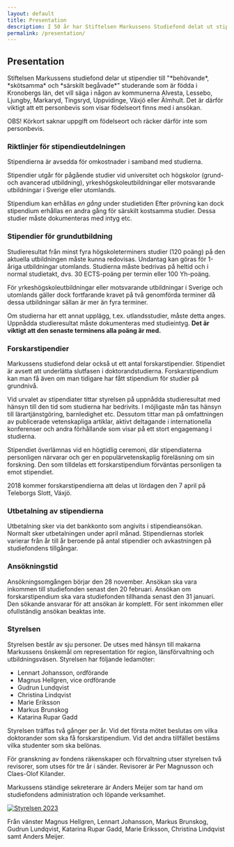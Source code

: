 ```yaml
---
layout: default
title: Presentation
description: I 50 år har Stiftelsen Markussens Studiefond delat ut stipendier till begåvade studerande födda i Kronobergs län
permalink: /presentation/
---
```


<section class="content--regular" markdown="1">

  <h2 class="title--section">Presentation</h2>
  <div class="align--center" markdown="1">
  Stiftelsen Markussens studiefond delar ut stipendier till "*behövande*,
  *skötsamma* och *särskilt begåvade*" studerande som är födda i Kronobergs län,
  det vill säga i någon av kommunerna Alvesta, Lessebo, Ljungby, Markaryd,
  Tingsryd, Uppvidinge, Växjö eller Älmhult. Det är därför viktigt att ett personbevis som visar födelseort finns med i ansökan.

  OBS! Körkort saknar uppgift om födelseort och räcker därför inte som personbevis.


  </div>

  <span class="sub--section-icon" data-icon="a"></span>
  <h3>Riktlinjer för stipendieutdelningen</h3>

  Stipendierna är avsedda för omkostnader i samband med studierna.

  Stipendier utgår för pågående studier vid universitet och högskolor (grund-
  och avancerad utbildning), yrkeshögskoleutbildningar eller motsvarande
  utbildningar i Sverige eller utomlands.

  Stipendium kan erhållas *en gång* under studietiden Efter prövning kan dock
  stipendium erhållas en andra gång för särskilt kostsamma studier.
  Dessa studier måste dokumenteras med intyg etc.

  <span class="sub--section-icon" data-icon="b"></span>
  <h3>Stipendier för grundutbildning</h3>

  Studieresultat från minst fyra högskoleterminers studier (120 poäng) på den aktuella utbildningen måste kunna redovisas. Undantag kan göras för 1-åriga utbildningar utomlands. Studierna måste bedrivas på heltid och i normal studietakt, dvs. 30 ECTS-poäng per termin eller 100 Yh-poäng.

  För yrkeshögskoleutbildningar eller motsvarande utbildningar i Sverige och utomlands gäller dock fortfarande kravet på två genomförda terminer då dessa utbildningar sällan är mer än fyra terminer.

  Om studierna har ett annat upplägg, t.ex. utlandsstudier, måste detta anges. Uppnådda studieresultat måste dokumenteras med studieintyg. **Det är viktigt att den senaste terminens alla poäng är med.**

  <span class="sub--section-icon" data-icon="c"></span>
  <h3>Forskarstipendier</h3>

  Markussens studiefond delar också ut ett antal forskarstipendier.  Stipendiet
  är avsett att underlätta slutfasen i doktorandstudierna.  Forskarstipendium
  kan man få även om man tidigare har fått stipendium för studier på grundnivå.

  Vid urvalet av stipendiater tittar styrelsen på uppnådda studieresultat med
  hänsyn till den tid som studierna har bedrivits. I möjligaste mån tas hänsyn
  till lärartjänstgöring, barnledighet etc. Dessutom tittar man på omfattningen
  av publicerade vetenskapliga artiklar, aktivt deltagande i internationella
  konferenser och andra förhållande som visar på ett stort engagemang i
  studierna.

  Stipendiet överlämnas vid en högtidlig ceremoni, där stipendiaterna
  personligen närvarar och ger en populärvetenskaplig föreläsning om sin
  forskning. Den som tilldelas ett forskarstipendium förväntas personligen ta
  emot stipendiet.

  2018 kommer forskarstipendierna att delas ut lördagen den 7 april på
  Teleborgs Slott, Växjö.

  <span class="sub--section-icon" data-icon="e"></span>
  <h3>Utbetalning av stipendierna</h3>

  Utbetalning sker via det bankkonto som angivits i stipendieansökan. Normalt
  sker utbetalningen under april månad. Stipendiernas storlek varierar från år
  till år beroende på antal stipendier och avkastningen på studiefondens
  tillgångar.

  <span class="sub--section-icon" data-icon="d"></span>
  <h3>Ansökningstid</h3>

  Ansökningsomgången börjar den 28 november. Ansökan ska vara inkommen till
  studiefonden senast den 20 februari. Ansökan om forskarstipendium ska vara
  studiefonden tillhanda senast den 31 januari. Den sökande ansvarar för att
  ansökan är komplett. För sent inkommen eller ofullständig ansökan beaktas
  inte.

  <span class="sub--section-icon" data-icon="d"></span>
  <h3>Styrelsen</h3>

  Styrelsen består av sju personer. De utses med hänsyn till makarna Markussens
  önskemål om representation för region, länsförvaltning och utbildningsväsen.
  Styrelsen har följande ledamöter:

  - Lennart Johansson, ordförande
  - Magnus Hellgren, vice ordförande
  - Gudrun Lundqvist
  - Christina Lindqvist
  - Marie Eriksson
  - Markus Brunskog
  - Katarina Rupar Gadd

  Styrelsen träffas två gånger per år. Vid det första mötet beslutas om vilka
  doktorander som ska få forskarstipendium. Vid det andra tillfället bestäms
  vilka studenter som ska belönas.

  För granskning av fondens räkenskaper och förvaltning utser styrelsen två
  revisorer, som utses för tre år i sänder. Revisorer är Per Magnusson och
  Claes-Olof Kilander.

  Markussens ständige sekreterare är Anders Meijer som tar hand om studiefondens
  administration och löpande verksamhet.

  <div class="ImageWrapper center max-500">

  <a href="/2023-styrelsen.jpg">
    <img src="/2023-styrelsen.jpg" alt="Styrelsen 2023"/>
  </a>

  Från vänster Magnus Hellgren, Lennart Johansson, Markus Brunskog, Gudrun
  Lundqvist, Katarina Rupar Gadd, Marie Eriksson, Christina Lindqvist
  samt Anders Meijer.
  </div>

</section>
